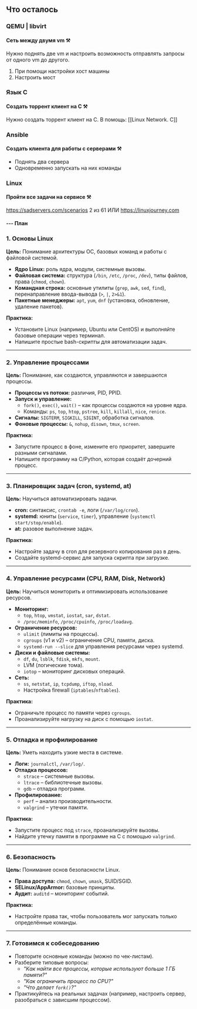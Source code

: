## Что осталось

### QEMU | libvirt 
#### Сеть между двумя vm ⚒️
Нужно поднять две vm и настроить возможность отправлять запросы от одного vm до другого.
1. При помощи настройки хост машины
2. Настроить мост
### Язык C
#### Создать торрент клиент на C ⚒️
Нужно создать торрент клиент на C.
В помощь: [[Linux Network. C]]
### Ansible
#### Создать клиента для работы с серверами ⚒️
- Поднять два сервера
- Одновременно запускать на них команды
### Linux
#### Пройти все задачи на сервисе ⚒️
https://sadservers.com/scenarios
2 из 61
ИЛИ https://linuxjourney.com

#### --- План
### **1. Основы Linux**
**Цель:** Понимание архитектуры ОС, базовых команд и работы с файловой системой.
- **Ядро Linux:** роль ядра, модули, системные вызовы.
- **Файловая система:** структура (`/bin`, `/etc`, `/proc`, `/dev`), типы файлов, права (`chmod`, `chown`).
- **Командная строка:** основные утилиты (`grep`, `awk`, `sed`, `find`), перенаправление ввода-вывода (`>`, `|`, `2>&1`).
- **Пакетные менеджеры:** `apt`, `yum`, `dnf` (установка, обновление, удаление пакетов).

**Практика:**
- Установите Linux (например, Ubuntu или CentOS) и выполняйте базовые операции через терминал.
- Напишите простые bash-скрипты для автоматизации задач.
---
### **2. Управление процессами**
**Цель:** Понимание, как создаются, управляются и завершаются процессы.
- **Процессы vs потоки:** различия, PID, PPID.
- **Запуск и управление:**
    - `fork()`, `exec()`, `wait()` – как процессы создаются на уровне ядра.
    - Команды: `ps`, `top`, `htop`, `pstree`, `kill`, `killall`, `nice`, `renice`.
- **Сигналы:** `SIGTERM`, `SIGKILL`, `SIGINT`, обработка сигналов.
- **Фоновые процессы:** `&`, `nohup`, `disown`, `tmux`, `screen`.

**Практика:**
- Запустите процесс в фоне, измените его приоритет, завершите разными сигналами.
- Напишите программу на C/Python, которая создаёт дочерний процесс.
---
### **3. Планировщик задач (cron, systemd, at)**
**Цель:** Научиться автоматизировать задачи.
- **cron:** синтаксис, `crontab -e`, логи (`/var/log/cron`).
- **systemd:** юниты (`service`, `timer`), управление (`systemctl start/stop/enable`).
- **at:** разовое выполнение задач.

**Практика:**
- Настройте задачу в cron для резервного копирования раз в день.
- Создайте systemd-сервис для запуска скрипта при загрузке.
---
### **4. Управление ресурсами (CPU, RAM, Disk, Network)**
**Цель:** Научиться мониторить и оптимизировать использование ресурсов.
- **Мониторинг:**
    - `top`, `htop`, `vmstat`, `iostat`, `sar`, `dstat`.
    - `/proc/meminfo`, `/proc/cpuinfo`, `/proc/loadavg`.
- **Ограничение ресурсов:**
    - `ulimit` (лимиты на процессы).
    - `cgroups` (v1 и v2) – ограничение CPU, памяти, диска.
    - `systemd-run --slice` для управления ресурсами через systemd.
- **Диски и файловые системы:**
    - `df`, `du`, `lsblk`, `fdisk`, `mkfs`, `mount`.
    - LVM (логические тома).
    - `iotop` – мониторинг дисковых операций.
- **Сеть:**
    - `ss`, `netstat`, `ip`, `tcpdump`, `iftop`, `nload`.
    - Настройка firewall (`iptables`/`nftables`).

**Практика:**
- Ограничьте процесс по памяти через `cgroups`.
- Проанализируйте нагрузку на диск с помощью `iostat`.
---
### **5. Отладка и профилирование**
**Цель:** Уметь находить узкие места в системе.
- **Логи:** `journalctl`, `/var/log/`.
- **Отладка процессов:**
    - `strace` – системные вызовы.
    - `ltrace` – библиотечные вызовы.
    - `gdb` – отладка программ.
- **Профилирование:**
    - `perf` – анализ производительности.
    - `valgrind` – утечки памяти.

**Практика:**
- Запустите процесс под `strace`, проанализируйте вызовы.
- Найдите утечку памяти в программе на C с помощью `valgrind`.
---
### **6. Безопасность**
**Цель:** Понимание основ безопасности Linux.
- **Права доступа:** `chmod`, `chown`, `umask`, SUID/SGID.
- **SELinux/AppArmor:** базовые принципы.
- **Аудит:** `auditd` – мониторинг событий.

**Практика:**
- Настройте права так, чтобы пользователь мог запускать только определённые команды.
---
### **7. Готовимся к собеседованию**
- Повторите основные команды (можно по чек-листам).
- Разберите типовые вопросы:
    - _"Как найти все процессы, которые используют больше 1 ГБ памяти?"_
    - _"Как ограничить процесс по CPU?"_
    - _"Что делает `fork()`?"_
- Практикуйтесь на реальных задачах (например, настроить сервер, разобраться с зависшим процессом).
